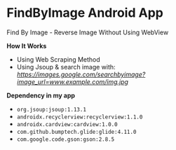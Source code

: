 # FindByImage Android App
Find By Image - Reverse Image Without Using WebView


**How It Works**
- Using Web Scraping Method
- Using Jsoup & search image with:
  *https://images.google.com/searchbyimage?image_url=www.example.com/img.jpg*

**Dependency in my app**
- ```org.jsoup:jsoup:1.13.1```
- ```androidx.recyclerview:recyclerview:1.1.0```
- ```androidx.cardview:cardview:1.0.0```
- ```com.github.bumptech.glide:glide:4.11.0```
- ```com.google.code.gson:gson:2.8.5```
